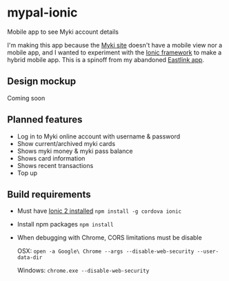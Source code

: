 # mypal-ionic
Mobile app to see Myki account details

I'm making this app because the [Myki site](https://www.mymyki.com.au/NTSWebPortal/Login.aspx) doesn't have a mobile view nor a mobile app, and I wanted to experiment with the [Ionic framework](https://ionicframework.com) to make a hybrid mobile app. This is a spinoff from my abandoned [Eastlink app](https://github.com/longzheng/eastly-ionic/).

## Design mockup
Coming soon

## Planned features
- Log in to Myki online account with username & password
- Show current/archived myki cards
- Shows myki money & myki pass balance
- Shows card information
- Shows recent transactions
- Top up

## Build requirements
- Must have [Ionic 2 installed](https://ionicframework.com/getting-started/) ```npm install -g cordova ionic```
- Install npm packages ```npm install```
- When debugging with Chrome, CORS limitations must be disable
  
  OSX: ```open -a Google\ Chrome --args --disable-web-security --user-data-dir```
  
  Windows: ```chrome.exe --disable-web-security```

